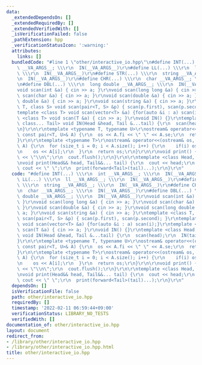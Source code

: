 ```yaml
---
data:
  _extendedDependsOn: []
  _extendedRequiredBy: []
  _extendedVerifiedWith: []
  _isVerificationFailed: false
  _pathExtension: hpp
  _verificationStatusIcon: ':warning:'
  attributes:
    links: []
  bundledCode: "#line 1 \"other/interactive_io.hpp\"\n#define INT(...) \\\r\n  int\
    \ __VA_ARGS__; \\\r\n  IN(__VA_ARGS__)\r\n#define LL(...) \\\r\n  ll __VA_ARGS__;\
    \ \\\r\n  IN(__VA_ARGS__)\r\n#define STR(...) \\\r\n  string __VA_ARGS__; \\\r\
    \n  IN(__VA_ARGS__)\r\n#define CHR(...) \\\r\n  char __VA_ARGS__; \\\r\n  IN(__VA_ARGS__)\r\
    \n#define DBL(...) \\\r\n  long double __VA_ARGS__; \\\r\n  IN(__VA_ARGS__)\r\n\
    void scan(int &a) { cin >> a; }\r\nvoid scan(long long &a) { cin >> a; }\r\nvoid\
    \ scan(char &a) { cin >> a; }\r\nvoid scan(double &a) { cin >> a; }\r\nvoid scan(long\
    \ double &a) { cin >> a; }\r\nvoid scan(string &a) { cin >> a; }\r\ntemplate <class\
    \ T, class S> void scan(pair<T, S> &p) { scan(p.first), scan(p.second); }\r\n\
    template <class T> void scan(vector<T> &a) {for(auto &i : a) scan(i);}\r\ntemplate\
    \ <class T> void scan(T &a) { cin >> a; }\r\nvoid IN() {}\r\ntemplate <class Head,\
    \ class... Tail> void IN(Head &head, Tail &...tail) {\r\n  scan(head);\r\n  IN(tail...);\r\
    \n}\r\n\r\ntemplate <typename T, typename U>\r\nostream& operator<<(ostream& os,\
    \ const pair<T, U>& A) {\r\n  os << A.fi << \" \" << A.se;\r\n  return os;\r\n\
    }\r\n\r\ntemplate <typename T>\r\nostream& operator<<(ostream& os, const vector<T>&\
    \ A) {\r\n  for (size_t i = 0; i < A.size(); i++) {\r\n    if(i) os << \" \";\r\
    \n    os << A[i];\r\n  }\r\n  return os;\r\n}\r\n\r\nvoid print() {\r\n  cout\
    \ << \"\\n\";\r\n  cout.flush();\r\n}\r\n\r\ntemplate <class Head, class... Tail>\r\
    \nvoid print(Head&& head, Tail&&... tail) {\r\n  cout << head;\r\n  if (sizeof...(Tail))\
    \ cout << \" \";\r\n  print(forward<Tail>(tail)...);\r\n}\r\n"
  code: "#define INT(...) \\\r\n  int __VA_ARGS__; \\\r\n  IN(__VA_ARGS__)\r\n#define\
    \ LL(...) \\\r\n  ll __VA_ARGS__; \\\r\n  IN(__VA_ARGS__)\r\n#define STR(...)\
    \ \\\r\n  string __VA_ARGS__; \\\r\n  IN(__VA_ARGS__)\r\n#define CHR(...) \\\r\
    \n  char __VA_ARGS__; \\\r\n  IN(__VA_ARGS__)\r\n#define DBL(...) \\\r\n  long\
    \ double __VA_ARGS__; \\\r\n  IN(__VA_ARGS__)\r\nvoid scan(int &a) { cin >> a;\
    \ }\r\nvoid scan(long long &a) { cin >> a; }\r\nvoid scan(char &a) { cin >> a;\
    \ }\r\nvoid scan(double &a) { cin >> a; }\r\nvoid scan(long double &a) { cin >>\
    \ a; }\r\nvoid scan(string &a) { cin >> a; }\r\ntemplate <class T, class S> void\
    \ scan(pair<T, S> &p) { scan(p.first), scan(p.second); }\r\ntemplate <class T>\
    \ void scan(vector<T> &a) {for(auto &i : a) scan(i);}\r\ntemplate <class T> void\
    \ scan(T &a) { cin >> a; }\r\nvoid IN() {}\r\ntemplate <class Head, class... Tail>\
    \ void IN(Head &head, Tail &...tail) {\r\n  scan(head);\r\n  IN(tail...);\r\n\
    }\r\n\r\ntemplate <typename T, typename U>\r\nostream& operator<<(ostream& os,\
    \ const pair<T, U>& A) {\r\n  os << A.fi << \" \" << A.se;\r\n  return os;\r\n\
    }\r\n\r\ntemplate <typename T>\r\nostream& operator<<(ostream& os, const vector<T>&\
    \ A) {\r\n  for (size_t i = 0; i < A.size(); i++) {\r\n    if(i) os << \" \";\r\
    \n    os << A[i];\r\n  }\r\n  return os;\r\n}\r\n\r\nvoid print() {\r\n  cout\
    \ << \"\\n\";\r\n  cout.flush();\r\n}\r\n\r\ntemplate <class Head, class... Tail>\r\
    \nvoid print(Head&& head, Tail&&... tail) {\r\n  cout << head;\r\n  if (sizeof...(Tail))\
    \ cout << \" \";\r\n  print(forward<Tail>(tail)...);\r\n}\r\n"
  dependsOn: []
  isVerificationFile: false
  path: other/interactive_io.hpp
  requiredBy: []
  timestamp: '2022-02-11 06:59:44+09:00'
  verificationStatus: LIBRARY_NO_TESTS
  verifiedWith: []
documentation_of: other/interactive_io.hpp
layout: document
redirect_from:
- /library/other/interactive_io.hpp
- /library/other/interactive_io.hpp.html
title: other/interactive_io.hpp
---
```

